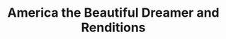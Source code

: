 ---
title: "America the Beautiful Dreamer and Renditions"
url: /boise/america-the-beautiful-dreamer-and-renditions/
shop: furniture
---